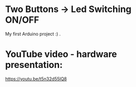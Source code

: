 # Two Buttons -> Led Switching ON/OFF

My first Arduino project :) .

# YouTube video - hardware presentation:

https://youtu.be/t5n32d55lQ8